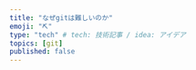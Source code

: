 ```yaml
---
title: "なぜgitは難しいのか"
emoji: "⛏"
type: "tech" # tech: 技術記事 / idea: アイデア
topics: [git]
published: false
---
```

